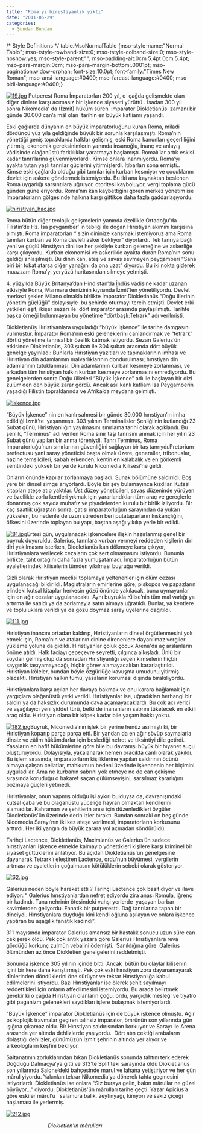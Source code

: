 ```yaml
---
title: "Roma'yı hırıstiyanlık yıktı"
date: "2011-05-29"
categories: 
  - Şundan Bundan
---
```


/\* Style Definitions \*/ table.MsoNormalTable {mso-style-name:"Normal Tablo"; mso-tstyle-rowband-size:0; mso-tstyle-colband-size:0; mso-style-noshow:yes; mso-style-parent:""; mso-padding-alt:0cm 5.4pt 0cm 5.4pt; mso-para-margin:0cm; mso-para-margin-bottom:.0001pt; mso-pagination:widow-orphan; font-size:10.0pt; font-family:"Times New Roman"; mso-ansi-language:#0400; mso-fareast-language:#0400; mso-bidi-language:#0400;}

[![19.jpg](/uploads/2011/05/19.jpg)](/uploads/2011/05/19.jpg "19.jpg") Putperest Roma İmparatorları 200 yıl, o  çağda gelişmekte olan diğer dinlere karşı acımasız bir işkence siyaseti yürüttü . İsadan 300 yıl sonra Nikomedia’ da (İzmit) hüküm süren  imparator Diokletianüs  zamanı bir günde 30.000 can’a mâl olan  tarihin en büyük katliamı yaşandı.

Eski çağlarda dünyanın en büyük imparatorluğunu kuran Roma, miladi dördüncü yüz yıla geldiğinde büyük bir sorunla karşılaşmıştı. Roma’nın yönettiği geniş topraklarda halklar gelişmiş, eski Roma kanunları geçerliliğini yitirmiş, ekonomik gereksinimlerin yanında insanoğlu, inanç ve anlayış vâdisinde olağanüstü farklılıklar yaratmaya başlamıştı. Romalı’lar artık eskisi kadar tanrı’larına güvenmiyorlardı. Kimse onlara inanmıyordu. Roma’yı ayakta tutan yaşlı tanrılar güçlerini yitirmişlerdi. İtibarları sona ermişti.. Kimse eski çağlarda olduğu gibi tanrılar için kurban kesmiyor ve çocuklarını devlet için askere göndermek istemiyordu. Bu iki ana kaynaktan beslenen Roma uygarlığı sarsıntılara uğruyor, otoritesi kayboluyor, vergi toplama gücü günden güne eriyordu. Roma’nın kan kaybettiğini gören merkez yönetim ise İmparatorların gölgesinde halkına karşı gittikçe daha fazla gaddarlaşıyordu.

[![hiristiyan_hac.jpg](/uploads/2011/05/hiristiyan_hac.jpg)](/uploads/2011/05/hiristiyan_hac.jpg "hiristiyan_hac.jpg")

Roma bütün diğer teolojik gelişmelerin yanında özellikle Ortadoğu'da Filistin’de Hz. İsa peygamber’ in tebliği ile doğan Hırıstiyan akımını karşısına almıştı. Roma imparatorları “ sizin dininize karışmak istemiyoruz ama Roma tanrıları kurban ve Roma devleti asker bekliyor” diyorlardı. Tek tanrıya bağlı yeni ve güçlü Hırıstiyan dini ise her şekliyle kurban geleneğine ve askerliğe karşı çıkıyordu. Kurban ekonomisi ve askerlikle ayakta duran Roma’nın sonu geldiği anlaşılmıştı. Bu dinin kan, ateş ve savaş sevmeyen peygamberi “Sana biri bir tokat atarsa diğer yanağını da ona uzat” diyordu. Bu iki nokta giderek muazzam Roma’yı yeryüzü haritasından silmeye yetmişti.

4\. yüzyılda Büyük Britanya’dan Hindistan’da İndüs vadisine kadar uzanan etkisiyle Roma, Marmara denizinin kıyısında İzmit’ten yönetiliyordu. Devlet merkezi şeklen Milano olmakla birlikte İmparator Diokletianüs “Doğu illerinin yönetim güçlüğü” dolayısıyle  bu şehirde oturmayı tercih etmişti. Devlet erki yetkileri eşit, ikişer sezarı ile  dört imparator arasında paylaşılmıştı. Tarihte başka örneği bulunmayan bu yönetime "dörtbaşlı:Tetrark" adı verilmişti.

Diokletianüs Hıristiyanlara uyguladığı “büyük işkence” ile tarihe damgasını vurmuştur. İmparator Roma’nın eski geleneklerini canlandırmak ve “tetrark” dörtlü yönetime tanrısal bir özellik katmak istiyordu. Sezarı Galerius’ün etkisinde Diokletianüs, 303 şubatı ile 304 şubatı arasında dört büyük genelge yayınladı: Bunlarla Hırıstiyan yazıtları ve tapınaklarının imhası ve Hırıstiyan din adamlarının malvarlıklarının dondurulması; hırıstiyan din adamlarının tutuklanması: Din adamlarının kurban kesmeye zorlanması, ve arkadan tüm hırıstiyan halkın kurban kesmeye zorlanmasını emrediyordu. Bu genelgelerden sonra Doğu ülkeleri “Büyük İşkence” adı ile başlayan bir dizi zulüm’den den büyük zarar gördü. Ancak asıl kanlı katliam İsa Peygamberin yaşadığı Filistin topraklarında ve Afrika’da meydana gelmişti.

[![iskence.jpg](/uploads/2011/05/iskence.jpg)](/uploads/2011/05/iskence.jpg "iskence.jpg")

“Büyük İşkence” nin en kanlı sahnesi bir günde 30.000 hırıstiyan’ın imha edildiği İzmit’te  yaşanmıştı. 303 yılının Terminalisler Şenliği’nin kutlandığı 23 Şubat günü, Hıristiyanlığın yayılmasını sınırlama tarihi olarak açıklandı. Bu şenlik, “Terminus” adı verilen Roma sınır taşı tanrısını anmak için her yılın 23 Şubat günü yapılan bir anma töreniydi. Tanrı Terminus, Roma İmparatorluğu’nun sınırlarının güvenliğini sağlayan bir taş tanrıydı.Pretorium prefectusu yani saray yöneticisi başta olmak üzere, generaller, tribonuslar, hazine temsilcileri, sabah erkenden, kentin en kalabalık ve en görkemli semtindeki yüksek bir yerde kurulu Nicomedia Kilisesi’ne geldi.

Onların önünde kapılar zorlanmaya başladı. Sunak bölümüne saldırıldı. Boş yere bir dinsel simge arıyorlardı. Böyle bir şey bulamayınca kızdılar. Kutsal kitapları ateşe atıp yaktılar. Üst düzey yöneticileri, savaş düzeninde yürüyen ve özellikle zorlu kentleri yıkmak için yararlandıkları tüm araç ve gereçlerle donanmış çok sayıda muhafız ve piyadelerden kurulu bir birlik izliyordu. Bir kaç saatlik uğraştan sonra, çatısı imparatorluğun sarayından da yukarı yükselen, bu nedenle de uzun süreden beri putataparların kıskançlığını, öfkesini üzerinde toplayan bu yapı, baştan aşağı yıkılıp yerle bir edildi.

[![81.jpg](/uploads/2011/05/81.jpg)](/uploads/2011/05/81.jpg "81.jpg")Ertesi gün, uygulanacak işkencelere ilişkin hazırlanmış genel bir buyruk duyuruldu. Galerius, tanrılara kurban vermeyi reddeden kişilerin diri diri yakılmasını isterken, Diocletianüs kan dökmeye karşı çıkıyor, Hıristiyanlara verilecek cezaların çok sert olmamasını istiyordu. Bununla birlikte, taht ortağını daha fazla yumuşatamadı. İmparatorluğun bütün eyaletlerindeki kiliselerin tümden yıkılması buyruğu verildi.

Gizli olarak Hıristiyan meclisi toplamaya yeltenenler için ölüm cezası uygulanacağı bildirildi. Magistraların emirlerine göre; piskopos ve papazların elindeki kutsal kitaplar herkesin gözü önünde yakılacak, buna uymayanlar için en ağır cezalar uygulanacaktı. Aynı buyrukla Kilise’nin tüm mal varlığı ya artırma ile satıldı ya da zorlamayla satın almaya uğratıldı. Bunlar, ya kentlere ve topluluklara verildi ya da gözü doymaz saray üyelerine dağıtıldı.

[![111.jpg](/uploads/2011/05/111.jpg)](/uploads/2011/05/111.jpg "111.jpg")

Hıristiyan inancını ortadan kaldırıp, Hıristiyanların dinsel örgütlenmesini yok etmek için, Roma’nın ve atalarının dinine direnenlere dayanılmaz vergiler yükleme yoluna da gidildi. Hırıstiyanlar çoluk çocuk Arena'da aç arslanların önüne atıldı. Halk faciayı çepeçevre seyretti, çılgınca alkışladı. Ünlü bir soydan gelmiş olup da sonradan Hıristiyanlığı seçen kimselerin hiçbir saygınlık taşıyamayacağı, hiçbir görev alamayacakları kararlaştırıldı. Hıristiyan köleler, bundan böyle özgürlüğe kavuşma umudunu yitirmiş olacaktı. Hıristiyan halkın tümü, yasaların koruması dışında bırakılıyordu.

Hıristiyanlara karşı açılan her davaya bakmak ve onu karara bağlamak için yargıçlara olağanüstü yetki verildi. Hıristiyanlar ise, uğradıkları herhangi bir saldırı ya da haksızlık durumunda dava açamayacaklardı. Bu çok acı verici ve aşağılayıcı yeni şiddet türü, belki de inananların sabrını tüketecek en etkili araç oldu. Hıristiyan olana bir köpek kadar bile yaşam hakkı yoktu. 

[![182.jpg](/uploads/2011/05/182.jpg)](/uploads/2011/05/182.jpg "182.jpg")Buyruk, Nicomedia’nın işlek bir yerine henüz asılmıştı ki, bir Hıristiyan koparıp parça parça etti. Bir yandan da en ağır sövüp saymalarla dinsiz ve zâlim hükümdarlar için beslediği nefret ve tiksintiyi dile getirdi. Yasaların en hafif hükümlerine göre bile bu davranışı büyük bir hıyanet suçu oluşturuyordu. Dolayısıyla, yakalanarak hemen oracıkta canlı olarak yakıldı. Bu işlem sırasında, imparatorların kişiliklerine yapılan saldırının öcünü almaya çalışan cellatlar, mahkumun bedeni üzerinde işkencenin her biçimini uyguladılar. Ama ne kurbanın sabrını yok etmeye ne de can çekişme sırasında koruduğu o hakaret saçan gülümseyişini, sarsılmaz kararlığını bozmaya güçleri yetmedi.

Hıristiyanlar, onun yapmış olduğu işi aykırı bulduysa da, davranışındaki kutsal çaba ve bu olağanüstü yüceliğe hayran olmaktan kendilerini alamadılar. Kahraman ve şehitlerin anısı için düzenledikleri övgüler Diocletianüs'ün üzerinde derin izler bıraktı. Bundan sonraki on beş günde Nicomedia Sarayı’nın iki kez ateşe verilmesi, imparatorların korkusunu arttırdı. Her iki yangın da büyük zarara yol açmadan söndürüldü.

Tarihçi Lactence, Diokletianüs, Maximianüs ve Galerius’ün sadece hırıstiyanları işkence etmekle kalmayıp yönettikleri kişilere karşı kriminel bir siyaset güttüklerini anlatıyor. Bu açıdan Diokletianüs'ün genelgesine dayanarak Tetrark’ı eleştiren Lactence, ordu’nun büyümesi, vergilerin artması ve eyaletlerin çoğalmasını kötülüklerin sebebi olarak gösteriyor.

[![62.jpg](/uploads/2011/05/62.jpg)](/uploads/2011/05/62.jpg "62.jpg")

Galerius neden böyle hareket etti ? Tarihçi Lactence çok basit diyor ve ilave ediyor: “ Galerius hırıstiyanlardan nefret ediyordu zira anası Romula, iğrenç bir kadındı. Tuna nehrinin ötesindeki vahşi yerlerde  yaşayan barbar kavimlerden geliyordu. Fanatik bir putperestti. Dağ tanrılarına tapan bir dinciydi. Hırıstiyanlara duyduğu kini kendi oğluna aşılayan ve onlara işkence yaptıran bu aşağılık fanatik kadındı”.

311 mayısında imparator Galerius amansız bir hastalık sonucu uzun süre can çekişerek öldü. Pek çok antik yazara göre Galerius Hırıstiyanlara reva gördüğü korkunç zulmün vebalini ödemişti.  Sanıldığına göre  Galerius ölümünden az önce Diokletien genelgelerini reddetmişti.

Sonunda işkence 305 yılının içinde bitti. Ancak  bütün bu olaylar kilisenin içini bir kere daha karıştırmıştı. Pek çok eski hırıstiyan zora dayanamayarak dinlerinden döndüklerini öne sürüyor ve tekrar Hırıstiyanlığa kabul edilmelerini istiyordu. Bazı Hırıstiyanlar ise ölerek şehit sayılmayı reddettikleri için onların affedilmesini istemiyordu. Bu arada belirtmek gerekir ki o çağda Hıristiyan olanların çoğu, ordu, yargıçlık mesleği ve tiyatro gibi paganizm gelenekleri saydıkları işlere bulaşmak istemiyorlardı.

"Büyük İşkence" imparator Diokletianüs için de büyük işkence olmuştu. Ağır psikoplojik travmalar geçiren talihsiz imparator, ömrünün son yıllarında gün ışığına çıkamaz oldu. Bir Hırıstiyan saldırısından korkuyor ve Sarayı ile Arena arasında yer altında dehlizlerde yaşıyordu.  Dört atın çektiği arabaların dolaştığı dehlizler, günümüzün İzmit şehrinin altında yer alıyor ve arkeologların keşfini bekliyor.

Saltanatının zorluklarından bıkan Diokletianüs sonunda tahtını terk ederek Doğduğu Dalmaçya’ya gitti ve 313’te Split’teki sarayında öldü Diokletianüs son yıllarında Salone’deki bahçesinde marul ve lahana yetiştiriyor ve her gün mârul yiyordu. Yakınları tekrar Nikomedia’ya dönerek tahta geçmesini istiyorlardı. Diokletianüs ise onlara “Siz buraya gelin, bakın mârullar ne güzel büyüyor…” diyordu. Diokletianüs'ün mârulları tarihe geçti. Yazar Apicius’a göre eskiler mârul’u   salamura balık, zeytinyağı, kimyon ve sakız çiçeği haşlaması ile yerlermiş.

[](/uploads/2011/05/212.jpg "212.jpg")

[![212.jpg](/uploads/2011/05/212.jpg)](/uploads/2011/05/212.jpg "212.jpg")

                            _Diokletien'in mârulları_
